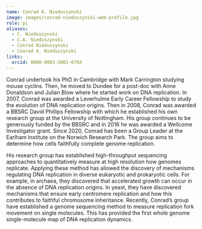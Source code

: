 ```yaml
---
name: Conrad A. Nieduszynski
image: images/conrad-nieduszynski-web-profile.jpg
role: pi
aliases:
  - C. Nieduszynski
  - C.A. Nieduszynski
  - Conrad Nieduszynski
  - Conrad A. Nieduszynski
links:
  orcid: 0000-0003-2001-076X
---
```


Conrad undertook his PhD in Cambridge with Mark Carrington studying mouse cyclins. Then, he moved to Dundee for a post-doc with Anne Donaldson and Julian Blow where he started work on DNA replication. In 2007, Conrad was awarded a Leverhulme Early Career Fellowship to study the evolution of DNA replication origins. Then in 2008, Conrad was awarded a BBSRC David Phillips Fellowship with which he established his own research group at the University of Nottingham. His group continues to be generously funded by the BBSRC and in 2016 he was awarded a Wellcome Investigator grant. Since 2020, Conrad has been a Group Leader at the Earlham Institute on the Norwich Research Park. The group aims to determine how cells faithfully complete genome replication.

His research group has established high-throughput sequencing approaches to quantitatively measure at high resolution how genomes replicate.  Applying these method has allowed the discovery of mechanisms regulating DNA replication in diverse eukaryotic and prokaryotic cells. For example, in archaea, they discovered that accelerated growth can occur in the absence of DNA replication origins. In yeast, they have discovered mechanisms that ensure early centromere replication and how this contributes to faithful chromosome inheritance. Recently, Conrad’s group have established a genome sequencing method to measure replication fork movement on single molecules. This has provided the first whole genome single-molecule map of DNA replication dynamics.
